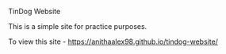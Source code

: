 TinDog Website

This is a simple site for practice purposes.

To view this site - 
https://anithaalex98.github.io/tindog-website/
